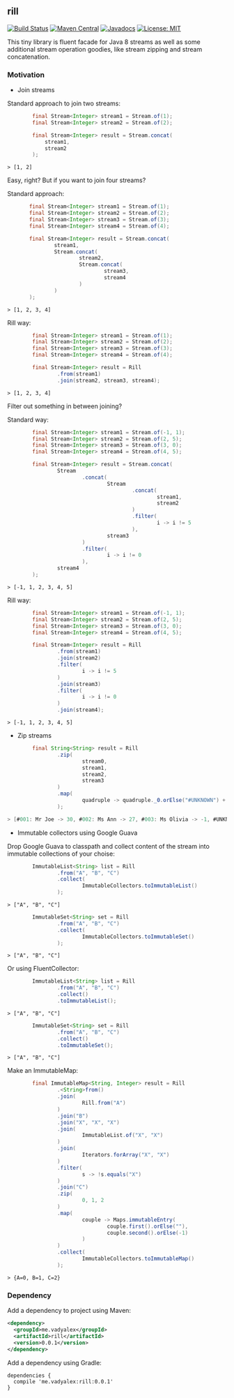 ## rill


[![Build Status](https://travis-ci.org/vadyalex/rill.svg)](https://travis-ci.org/vadyalex/rill)
[![Maven Central](https://maven-badges.herokuapp.com/maven-central/me.vadyalex/rill.svg)](https://maven-badges.herokuapp.com/maven-central/me.vadyalex/rill)
[![Javadocs](http://www.javadoc.io/badge/me.vadyalex/rill.svg)](http://www.javadoc.io/doc/me.vadyalex/rill)
[![License: MIT](https://img.shields.io/badge/License-MIT-yellow.svg)](https://opensource.org/licenses/MIT)

This tiny library is fluent facade for Java 8 streams as well as some additional stream operation goodies, like stream zipping and stream concatenation.

### Motivation

- Join streams

 Standard approach to join two streams:
 
```java
        final Stream<Integer> stream1 = Stream.of(1);
        final Stream<Integer> stream2 = Stream.of(2);

        final Stream<Integer> result = Stream.concat(
            stream1,
            stream2
        );
```
```
> [1, 2]
```

Easy, right? But if you want to join four streams?

Standard approach:

 ```java
        final Stream<Integer> stream1 = Stream.of(1);
        final Stream<Integer> stream2 = Stream.of(2);
        final Stream<Integer> stream3 = Stream.of(3);
        final Stream<Integer> stream4 = Stream.of(4);

        final Stream<Integer> result = Stream.concat(
                stream1,
                Stream.concat(
                        stream2,
                        Stream.concat(
                                stream3,
                                stream4
                        )
                )
        );
```
```
> [1, 2, 3, 4]
```

Rill way:

```java
        final Stream<Integer> stream1 = Stream.of(1);
        final Stream<Integer> stream2 = Stream.of(2);
        final Stream<Integer> stream3 = Stream.of(3);
        final Stream<Integer> stream4 = Stream.of(4);

        final Stream<Integer> result = Rill
                .from(stream1)
                .join(stream2, stream3, stream4);
```
```
> [1, 2, 3, 4]
```

Filter out something in between joining?

Standard way:
```java
        final Stream<Integer> stream1 = Stream.of(-1, 1);
        final Stream<Integer> stream2 = Stream.of(2, 5);
        final Stream<Integer> stream3 = Stream.of(3, 0);
        final Stream<Integer> stream4 = Stream.of(4, 5);

        final Stream<Integer> result = Stream.concat(
                Stream
                        .concat(
                                Stream
                                        .concat(
                                                stream1,
                                                stream2
                                        )
                                        .filter(
                                                i -> i != 5
                                        ),
                                stream3
                        )
                        .filter(
                                i -> i != 0
                        ),
                stream4
        );
```
```
> [-1, 1, 2, 3, 4, 5]
```

Rill way:

```java
        final Stream<Integer> stream1 = Stream.of(-1, 1);
        final Stream<Integer> stream2 = Stream.of(2, 5);
        final Stream<Integer> stream3 = Stream.of(3, 0);
        final Stream<Integer> stream4 = Stream.of(4, 5);

        final Stream<Integer> result = Rill
                .from(stream1)
                .join(stream2)
                .filter(
                        i -> i != 5
                )
                .join(stream3)
                .filter(
                        i -> i != 0
                )
                .join(stream4);
```
```
> [-1, 1, 2, 3, 4, 5]
```

- Zip streams

```java
        final String<String> result = Rill
                .zip(
                        stream0,
                        stream1,
                        stream2,
                        stream3
                )
                .map(
                        quadruple -> quadruple._0.orElse("#UNKNOWN") + ": " + quadruple._1.map(value -> value + " ").orElse("") + quadruple._2.orElse("") + " -> " + quadruple._3.orElse(-1)
                );
```
```java
> [#001: Mr Joe -> 30, #002: Ms Ann -> 27, #003: Ms Olivia -> -1, #UNKNOWN: Jonas -> -1]
```

- Immutable collectors using Google Guava

Drop Google Guava to classpath and collect content of the stream into immutable collections of your choise:

```java
        ImmutableList<String> list = Rill
                .from("A", "B", "C")
                .collect(
                        ImmutableCollectors.toImmutableList()
                );
```
```
> ["A", "B", "C"]
```
```java
        ImmutableSet<String> set = Rill
                .from("A", "B", "C")
                .collect(
                        ImmutableCollectors.toImmutableSet()
                );
```
```
> ["A", "B", "C"]
```

Or using FluentCollector:

```java
        ImmutableList<String> list = Rill
                .from("A", "B", "C")
                .collect()
                .toImmutableList();
```
```
> ["A", "B", "C"]
```
```java
        ImmutableSet<String> set = Rill
                .from("A", "B", "C")
                .collect()
                .toImmutableSet();
```
```
> ["A", "B", "C"]
```

Make an ImmutableMap:

```java
        final ImmutableMap<String, Integer> result = Rill
                .<String>from()
                .join(
                        Rill.from("A")
                )
                .join("B")
                .join("X", "X", "X")
                .join(
                        ImmutableList.of("X", "X")
                )
                .join(
                        Iterators.forArray("X", "X")
                )
                .filter(
                        s -> !s.equals("X")
                )
                .join("C")
                .zip(
                        0, 1, 2
                )
                .map(
                        couple -> Maps.immutableEntry(
                                couple.first().orElse(""),
                                couple.second().orElse(-1)
                        )
                )
                .collect(
                        ImmutableCollectors.toImmutableMap()
                );
```
```
> {A=0, B=1, C=2}
```

### Dependency

Add a dependency to project using Maven:

```xml
<dependency>
  <groupId>me.vadyalex</groupId>
  <artifactId>rill</artifactId>
  <version>0.0.1</version>
</dependency>
```

Add a dependency using Gradle:

```
dependencies {
  compile 'me.vadyalex:rill:0.0.1'
}
```